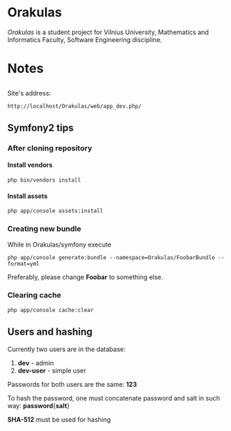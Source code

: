 # Orakulas

*Orakulas* is a student project for Vilnius University, Mathematics and Informatics Faculty, Software Engineering discipline.

# Notes

##

Site's address:

    http://localhost/Orakulas/web/app_dev.php/

## Symfony2 tips

### After cloning repository

#### Install vendors

    php bin/vendors install

#### Install assets

    php app/console assets:install

### Creating new bundle

While in Orakulas/symfony execute

    php app/console generate:bundle --namespace=Orakulas/FoobarBundle --format=yml

Preferably, please change **Foobar** to something else.

### Clearing cache

    php app/console cache:clear

## Users and hashing

Currently two users are in the database:

  1. **dev** - admin
  2. **dev-user** - simple user

Passwords for both users are the same: **123**

To hash the password, one must concatenate password and salt in such way: **password**{**salt**}

**SHA-512** must be used for hashing
